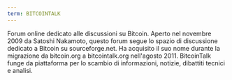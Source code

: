```yaml
---
term: BITCOINTALK
---
```


Forum online dedicato alle discussioni su Bitcoin. Aperto nel novembre 2009 da Satoshi Nakamoto, questo forum segue lo spazio di discussione dedicato a Bitcoin su sourceforge.net. Ha acquisito il suo nome durante la migrazione da bitcoin.org a bitcointalk.org nell'agosto 2011. BitcoinTalk funge da piattaforma per lo scambio di informazioni, notizie, dibattiti tecnici e analisi.